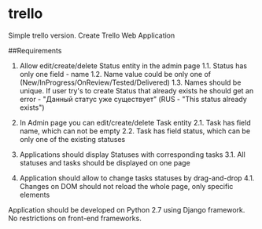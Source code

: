 # trello
Simple trello version. Create Trello Web Application

##Requirements
1. Allow edit/create/delete Status entity in the admin page
1.1. Status has only one field - name
1.2. Name value could be only one of (New/InProgress/OnReview/Tested/Delivered)
1.3. Names should be unique. If user try's to create Status that already exists he should get an error - "Данный статус уже существует" (RUS - "This status already exists")

2. In Admin page you can edit/create/delete Task entity
2.1. Task has field name, which can not be empty
2.2. Task has field status, which can be only one of the existing statuses

3. Applications should display Statuses with corresponding tasks 
3.1. All statuses and tasks should be displayed on one page

4. Application should allow to change tasks statuses by drag-and-drop
4.1. Changes on DOM should not reload the whole page, only specific elements 

Application should be developed on Python 2.7 using Django framework. No restrictions on front-end frameworks.
